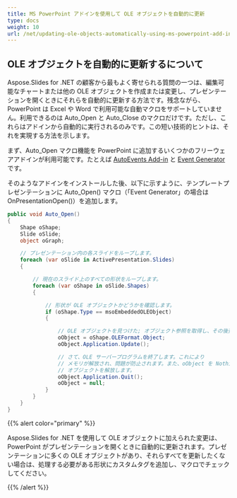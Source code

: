 ```yaml
---  
title: MS PowerPoint アドインを使用して OLE オブジェクトを自動的に更新  
type: docs  
weight: 10  
url: /net/updating-ole-objects-automatically-using-ms-powerpoint-add-in/  
---  
```


## **OLE オブジェクトを自動的に更新するについて**  
Aspose.Slides for .NET の顧客から最もよく寄せられる質問の一つは、編集可能なチャートまたは他の OLE オブジェクトを作成または変更し、プレゼンテーションを開くときにそれらを自動的に更新する方法です。残念ながら、PowerPoint は Excel や Word で利用可能な自動マクロをサポートしていません。利用できるのは Auto_Open と Auto_Close のマクロだけです。ただし、これらはアドインから自動的に実行されるのみです。この短い技術的ヒントは、それを実現する方法を示します。 

まず、Auto_Open マクロ機能を PowerPoint に追加するいくつかのフリーウェアアドインが利用可能です。たとえば [AutoEvents Add-in](http://skp.mvps.org/autoevents.htm) と [Event Generator](https://www.officeoneonline.com/eventgen/eventgen.html) です。 

そのようなアドインをインストールした後、以下に示すように、テンプレートプレゼンテーションに Auto_Open() マクロ（「Event Generator」の場合は OnPresentationOpen()）を追加します。 

```c#  
public void Auto_Open()  
{  
    Shape oShape;  
    Slide oSlide;  
    object oGraph;  

    // プレゼンテーション内の各スライドをループします。  
    foreach (var oSlide in ActivePresentation.Slides)  
    {  

        // 現在のスライド上のすべての形状をループします。  
        foreach (var oShape in oSlide.Shapes)  
        {  

            // 形状が OLE オブジェクトかどうかを確認します。  
            if (oShape.Type == msoEmbeddedOLEObject)  
            {  

                // OLE オブジェクトを見つけた; オブジェクト参照を取得し、その後更新します。  
                oObject = oShape.OLEFormat.Object;  
                oObject.Application.Update();  

                // さて、OLE サーバープログラムを終了します。これにより  
                // メモリが解放され、問題が防止されます。また、oObject を Nothing に設定して  
                // オブジェクトを解放します。  
                oObject.Application.Quit();  
                oObject = null;  
            }  
        }  
    }  
}  
```  

{{% alert color="primary" %}}  

Aspose.Slides for .NET を使用して OLE オブジェクトに加えられた変更は、PowerPoint がプレゼンテーションを開くときに自動的に更新されます。プレゼンテーションに多くの OLE オブジェクトがあり、それらすべてを更新したくない場合は、処理する必要がある形状にカスタムタグを追加し、マクロでチェックしてください。  

{{% /alert %}}  